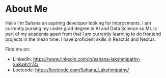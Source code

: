 # About Me

Hello I'm Sahana an aspiring developer looking for improvments. I am currently pursing my under grad degree in AI and Data Science so ML is part of my academia apart from that I am currently learning to do 
frontend projects in the mean time. I have proficient skills in ReactJs and NextJs. 

Find me on:
- LinkedIn: https://www.linkedin.com/in/sahana-lakshmipathy-3a8a92274/
- Leetcode: https://leetcode.com/Sahana_Lakshmipathy/


<!---
Sahana-Lakshmipathy/Sahana-Lakshmipathy is a ✨ special ✨ repository because its `README.md` (this file) appears on your GitHub profile.
You can click the Preview link to take a look at your changes.
--->
